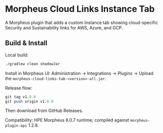 # Morpheus Cloud Links Instance Tab

A Morpheus plugin that adds a custom Instance tab showing cloud-specific Security and Sustainability links for AWS, Azure, and GCP.

## Build & Install

Local build:

```bash
./gradlew clean shadowJar
```

Install in Morpheus UI: Administration → Integrations → Plugins → Upload the `morpheus-cloud-links-tab-<version>-all.jar`.

Release flow:

```perl
git tag v1.0.0
git push origin v1.0.0
```

Then download from GitHub Releases.

Compatibility: HPE Morpheus 8.0.7 runtime; compiled against `morpheus-plugin-api` 1.2.8.
